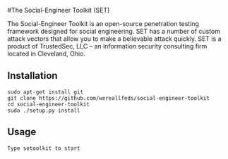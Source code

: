 #The Social-Engineer Toolkit (SET)

The Social-Engineer Toolkit is an open-source penetration testing framework designed for social engineering. SET has a number of custom attack vectors that allow you to make a believable attack quickly. SET is a product of TrustedSec, LLC – an information security consulting firm located in Cleveland, Ohio.

Installation
----
    sudo apt-get install git
    git clone https://github.com/wereallfeds/social-engineer-toolkit
    cd social-engineer-toolkit
    sudo ./setup.py install
    
Usage
----
    Type setoolkit to start


